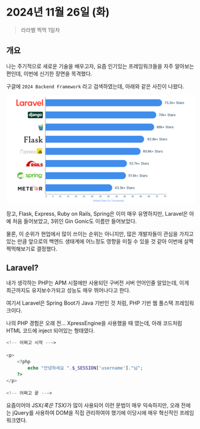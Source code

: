 # 2024년 11월 26일 (화)
> 라라벨 찍먹 1일차

## 개요
나는 주기적으로 새로운 기술을 배우고자, 요즘 인기있는 프레임워크들을 자주 알아보는편인데, 이번에 신기한 장면을 목격했다.

구글에 `2024 Backend Framework` 라고 검색하였는데, 아래와 같은 사진이 나왔다.

![](1.png)

장고, Flask, Express, Ruby on Rails, Spring은 이미 매우 유명하지만, Laravel은 아예 처음 들어보았고, 3위인 Gin Gonic도 이름만 들어보았다.

물론, 이 순위가 현업에서 많이 쓰이는 순위는 아니지만, 많은 개발자들이 관심을 가지고 있는 만큼 앞으로의 백엔드 생태계에 어느정도 영향을 미칠 수 있을 것 같아 이번에 살짝 찍먹해보기로 결정했다.

## Laravel?
내가 생각하는 PHP는 APM 시절에만 사용되던 구버전 서버 언어인줄 알았는데, 이게 최근까지도 유지보수가되고 성능도 매우 뛰어나다고 한다.

여기서 Laravel은 Spring Boot가 Java 기반인 것 처럼, PHP 기반 웹 풀스택 프레임워크이다.

나의 PHP 경험은 오래 전... XpressEngine을 사용했을 때 였는데, 아래 코드처럼 HTML 코드에 inject 되어있는 형태였다.

```php
<!-- 어쩌고 시작 --->

<p>
    <?php
        echo "안녕하세요 ".$_SESSION['username']."님";
    ?>
</p>

<!-- 어쩌고 끝 --->
```

요즘이어야 JSX<i>(혹은 TSX)</i>가 많이 사용되어 이런 문법이 매우 익숙하지만, 오래 전에는 jQuery를 사용하여 DOM을 직접 관리하여야 했기에 이당시에 매우 혁신적인 프레임워크였다.
